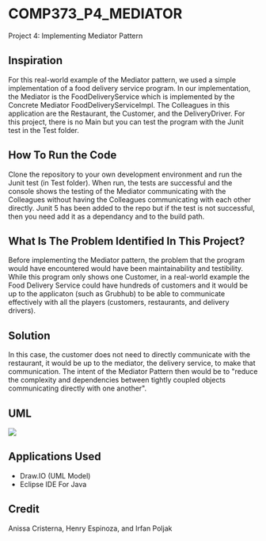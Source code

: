 # COMP373_P4_MEDIATOR

Project 4: Implementing Mediator Pattern

## Inspiration 

For this real-world example of the Mediator pattern, we used a simple implementation of a food delivery service program. In our implementation, the Mediator is the FoodDeliveryService which is implemented by the Concrete Mediator FoodDeliveryServiceImpl. The Colleagues in this application are the Restaurant, the Customer, and the DeliveryDriver. For this project, there is no Main but you can test the program with the Junit test in the Test folder. 

## How To Run the Code

Clone the repository to your own development environment and run the Junit test (in Test folder). When run, the tests are successful and the console shows the testing of the Mediator communicating with the Colleagues without having the Colleagues communicating with each other directly. Junit 5 has been added to the repo but if the test is not successful, then you need add it as a dependancy and to the build path.

## What Is The Problem Identified In This Project? 

Before implementing the Mediator pattern, the problem that the program would have encountered would have been maintainability and testibility. While this program only shows one Customer, in a real-world example the Food Delivery Service could have hundreds of customers and it would be up to the applicaton (such as Grubhub) to be able to communicate effectively with all the players (customers, restaurants, and delivery drivers). 

## Solution

In this case, the customer does not need to directly communicate with the restaurant, it would be up to the mediator, the delivery service, to make that communication. The intent of the Mediator Pattern then would be to "reduce the complexity and dependencies between tightly coupled objects communicating directly with one another".

## UML
![](VisitorUML.png)

## Applications Used 

* Draw.IO (UML Model)
* Eclipse IDE For Java 

## Credit 

Anissa Cristerna,
Henry Espinoza, and
Irfan Poljak
